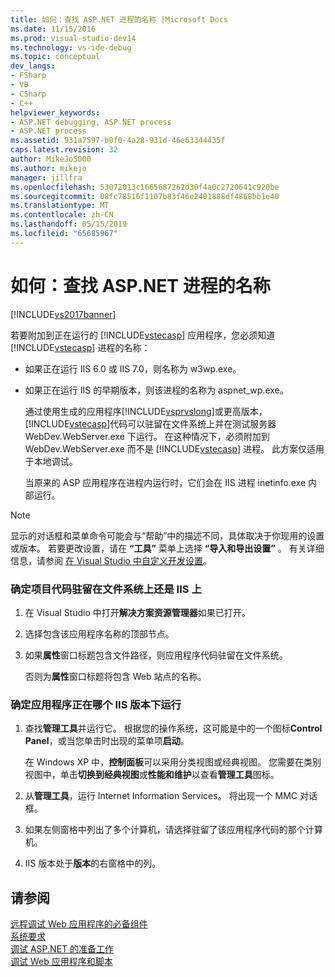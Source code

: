 ```yaml
---
title: 如何：查找 ASP.NET 进程的名称 |Microsoft Docs
ms.date: 11/15/2016
ms.prod: visual-studio-dev14
ms.technology: vs-ide-debug
ms.topic: conceptual
dev_langs:
- FSharp
- VB
- CSharp
- C++
helpviewer_keywords:
- ASP.NET debugging, ASP.NET process
- ASP.NET process
ms.assetid: 931a7597-b0f0-4a28-931d-46e63344435f
caps.latest.revision: 32
author: MikeJo5000
ms.author: mikejo
manager: jillfra
ms.openlocfilehash: 53072013c1665687262d30f4a0c2720641c920be
ms.sourcegitcommit: 08fc78516f1107b83f46e2401888df4868bb1e40
ms.translationtype: MT
ms.contentlocale: zh-CN
ms.lasthandoff: 05/15/2019
ms.locfileid: "65685967"
---
```

# <a name="how-to-find-the-name-of-the-aspnet-process"></a>如何：查找 ASP.NET 进程的名称
[!INCLUDE[vs2017banner](../includes/vs2017banner.md)]

若要附加到正在运行的 [!INCLUDE[vstecasp](../includes/vstecasp-md.md)] 应用程序，您必须知道 [!INCLUDE[vstecasp](../includes/vstecasp-md.md)] 进程的名称：  
  
- 如果正在运行 IIS 6.0 或 IIS 7.0，则名称为 w3wp.exe。  
  
- 如果正在运行 IIS 的早期版本，则该进程的名称为 aspnet_wp.exe。  
  
  通过使用生成的应用程序[!INCLUDE[vsprvslong](../includes/vsprvslong-md.md)]或更高版本，[!INCLUDE[vstecasp](../includes/vstecasp-md.md)]代码可以驻留在文件系统上并在测试服务器 WebDev.WebServer.exe 下运行。 在这种情况下，必须附加到 WebDev.WebServer.exe 而不是 [!INCLUDE[vstecasp](../includes/vstecasp-md.md)] 进程。 此方案仅适用于本地调试。  
  
  当原来的 ASP 应用程序在进程内运行时，它们会在 IIS 进程 inetinfo.exe 内部运行。  
  
> [!NOTE]
> 显示的对话框和菜单命令可能会与“帮助”中的描述不同，具体取决于你现用的设置或版本。 若要更改设置，请在 **“工具”** 菜单上选择 **“导入和导出设置”** 。 有关详细信息，请参阅 [在 Visual Studio 中自定义开发设置](https://msdn.microsoft.com/22c4debb-4e31-47a8-8f19-16f328d7dcd3)。  
  
### <a name="to-determine-whether-project-code-resides-on-the-file-system-or-iis"></a>确定项目代码驻留在文件系统上还是 IIS 上  
  
1. 在 Visual Studio 中打开**解决方案资源管理器**如果已打开。  
  
2. 选择包含该应用程序名称的顶部节点。  
  
3. 如果**属性**窗口标题包含文件路径，则应用程序代码驻留在文件系统。  
  
     否则为**属性**窗口标题将包含 Web 站点的名称。  
  
### <a name="to-determine-the-iis-version-under-which-the-application-is-running"></a>确定应用程序正在哪个 IIS 版本下运行  
  
1. 查找**管理工具**并运行它。 根据您的操作系统，这可能是中的一个图标**Control Panel**，或当您单击时出现的菜单项**启动**。  
  
     在 Windows XP 中，**控制面板**可以采用分类视图或经典视图。 您需要在类别视图中，单击**切换到经典视图**或**性能和维护**以查看**管理工具**图标。  
  
2. 从**管理工具**，运行 Internet Information Services。 将出现一个 MMC 对话框。  
  
3. 如果左侧窗格中列出了多个计算机，请选择驻留了该应用程序代码的那个计算机。  
  
4. IIS 版本处于**版本**的右窗格中的列。  
  
## <a name="see-also"></a>请参阅  
 [远程调试 Web 应用程序的必备组件](../debugger/prerequistes-for-remote-debugging-web-applications.md)   
 [系统要求](../debugger/aspnet-debugging-system-requirements.md)   
 [调试 ASP.NET 的准备工作](../debugger/preparing-to-debug-aspnet.md)   
 [调试 Web 应用程序和脚本](../debugger/debugging-web-applications-and-script.md)
